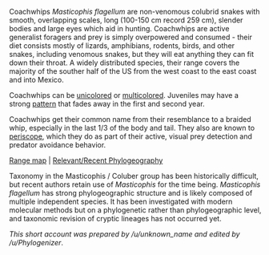 Coachwhips *Masticophis flagellum* are non-venomous colubrid snakes with smooth, overlapping scales, long (100-150 cm record 259 cm), slender bodies and large eyes which aid in hunting. Coachwhips are active generalist foragers and prey is simply overpowered and consumed - their diet consists mostly of lizards, amphibians, rodents, birds, and other snakes, including venomous snakes, but they will eat anything they can fit down their throat. A widely distributed species, their range covers the majority of the souther half of the US from the west coast to the east coast and into Mexico.
 
Coachwhips can be [unicolored](https://calphotos.berkeley.edu/cgi/img_query?enlarge=0000+0000+0211+0731) or [multicolored](http://herpsofnc.org/wp-content/uploads/2016/02/Masticophis-flagellum-5.16.03-Kiawah-I.-SC-top-copy.jpg). Juveniles may have a strong [pattern](https://srelherp.uga.edu/snakes/pics/masfla5.jpg) that fades away in the first and second year.
 
Coachwhips get their common name from their resemblance to a braided whip, especially in the last 1/3 of the body and tail. They also are  known to [periscope](https://www.flickr.com/photos/115438345@N04/13858015575), which they do as part of their active, visual prey detection and predator avoidance behavior.
 
 
[Range map](https://imgur.com/KpMiL0P) | [Relevant/Recent Phylogeography](http://www.cnah.org/pdf/88643.pdf)

Taxonomy in the Masticophis / Coluber group has been historically difficult, but recent authors retain use of *Masticophis* for the time being. *Masticophis flagellum*  has strong phylogeographic structure and is likely composed of multiple independent species. It has been investigated with modern molecular methods but on a phylogenetic rather than phylogeographic level, and taxonomic revision of cryptic lineages has not occurred yet.

*This short account was prepared by /u/unknown_name and edited by /u/Phylogenizer*.
